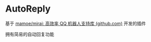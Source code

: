# AutoReply

基于 [mamoe/mirai: 高效率 QQ 机器人支持库 (github.com)](https://github.com/mamoe/mirai) 开发的插件

拥有简易的自动回复功能
